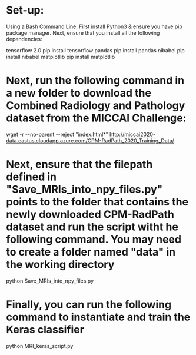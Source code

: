 # Set-up:
Using a Bash Command Line: 
First install Python3 & ensure you have pip package manager. Next, ensure that you install all the following dependencies:

 tensorflow 2.0
pip install tensorflow
 pandas
pip install pandas
 nibabel
pip install nibabel
 matplotlib
pip install matplotlib

# Next, run the following command in a new folder to download the Combined Radiology and Pathology dataset from the MICCAI Challenge:

wget -r --no-parent --reject "index.html*" http://miccai2020-data.eastus.cloudapp.azure.com/CPM-RadPath_2020_Training_Data/

# Next, ensure that the filepath defined in "Save_MRIs_into_npy_files.py" points to the folder that contains the newly downloaded CPM-RadPath dataset and run the script witht he following command.  You may need to create a folder named "data" in the working directory

python Save_MRIs_into_npy_files.py

# Finally, you can run the following command to instantiate and train the Keras classifier

python MRI_keras_script.py
